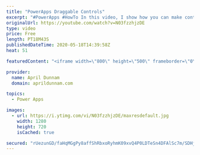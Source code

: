 ```yaml
---
title: "PowerApps Draggable Controls"
excerpt: "#PowerApps #HowTo In this video, I show how you can make controls inside your PowerApps draggable.  This method uses a hidden slider control to make it so you can drag a separate object across the screen.  I show a use case of dragging a \"Task Card\" from a Not Started, In Progress to Complete Buckets."
originalUrl: https://youtube.com/watch?v=N03fzzhjzDE
type: video
price: Free
length: PT18M43S
publishedDateTime: 2020-05-18T14:39:58Z
heat: 51

featuredContent: "<iframe width=\"800\" height=\"500\" frameborder=\"0\" src=\"https://www.youtube.com/embed/N03fzzhjzDE\" allow=\"accelerometer; autoplay; encrypted-media; gyroscope; picture-in-picture\" allowfullscreen></iframe>"

provider:
  name: April Dunnam
  domain: aprildunnam.com

topics:
  - Power Apps

images:
  - url: https://i.ytimg.com/vi/N03fzzhjzDE/maxresdefault.jpg
    width: 1280
    height: 720
    isCached: true

secured: "rUezunGD/faHqMGgPy8affShRbxoRyhmK09xvQ4P0LDTeSn4DFAlSc7m/SDHj9k/jqXPOWRpRkPgoQ6AsgALsLLEAjVqekla4d1hP2MxYm7E0tr3AnzDbVahYkX7Cvogk2NU1kokREkuO5dLTn9NUoYGhcYQdmZhPYA18mnDZH0EpN7h0jSGGEzAI3NnGuEY+Y4YPm+091egQBTo0cTQ8nOw5vnXv4fNRTF6pkTqS2JvQq+dir3fUl8nw//vZIp+rTzHEx/J19gk56rx1Q89RZClt7BDIqT5rdSM9QYyZ4ZpzjkRzcGTGNbTT/hhlLRL/63v7XA2xh2aUF+qAnT0FckLqxRmCFnewBUlZKmrs5dq2pIdr8rtwrI0J9pvohG+GZZVRgBpRvQdKq9QefKEYMUW2Y3wHtpINhQ/wZUitTA=;UNIL33LVPdiHP33g5zIZrQ=="
---
```


